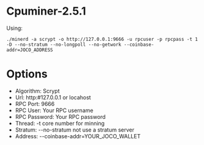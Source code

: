 # Cpuminer-2.5.1

Using:

```
./minerd -a scrypt -o http://127.0.0.1:9666 -u rpcuser -p rpcpass -t 1 -D --no-stratum --no-longpoll --no-getwork --coinbase-addr=JOCO_ADDRESS
```

# Options

- Algorithm: Scrypt
- Url: http:#127.0.0.1 or locahost
- RPC Port: 9666
- RPC User: Your RPC username
- RPC Password: Your RPC password
- Thread: -t core number for minning
- Stratum: --no-stratum not use a stratum server
- Address: --coinbase-addr=YOUR_JOCO_WALLET

